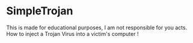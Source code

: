 # SimpleTrojan
This is made for educational purposes, I am not responsible for you acts. How to inject a Trojan Virus into a victim's computer !
